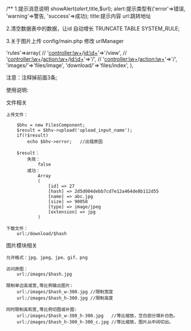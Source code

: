 /**
1.提示消息说明
showAlert($alert,$title,$url);
alert:提示类型有('error'=>错误, 'warning'=>警告, 'success'=>成功);
title:提示内容
url:跳转地址

2.清空数据表中的数据，让id 自动增长
TRUNCATE TABLE SYSTEM_RULE;

3.关于图片上传
config/main.php 修改 urlManager

'rules'=>array(
//    '<controller:\w+>/<id:\d+>'=>'<controller>/view',
//    '<controller:\w+>/<action:\w+>/<id:\d+>'=>'<controller>/<action>',
//    '<controller:\w+>/<action:\w+>'=>'<controller>/<action>',
      'images/<name>'=>'files/image',
      'download/<name>'=>'files/index',
),

注意：注释掉前面3条;

使用说明:

文件相关

	上传文件：

		$bhv = new FilesComponent;
		$result = $bhv->upload('upload_input_name');
		if(!$result)
			echo $bhv->error;	//出错原因

		$result：
			失败：
				false
			成功：
				Array
				(
					[id] => 27
					[hash] => 2d5d004debb7cd7e12a464de8b112d55
					[name] => abc.jpg
					[size] => 90058
					[type] => image/jpeg
					[extension] => jpg
				)

	下载文件：
		url:/download/$hash

图片模块相关

	允许格式：jpg、jpeg、jpe、gif、png

	访问原图：
		url:/images/$hash.jpg

	限制单边高或宽,等比例输出图片:
		url:/images/$hash_w-300.jpg	//限制宽度
		url:/images/$hash_h-300.jpg //限制高度

	同时限制高和宽,等比例切图或补图:
		url:/images/$hash_w-300_h-300.jpg	//等比缩放，空白部分填补白色。
		url:/images/$hash_h-300_h-300_c.jpg //等比缩放，图片从中间切出。



